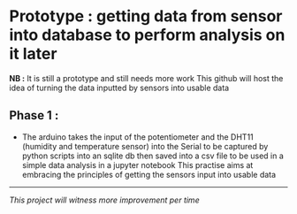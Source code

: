 # Prototype : getting data from sensor into database to perform analysis on it later
**NB :** It is still a prototype and still needs more work
This github will host the idea of turning the data inputted by sensors into usable data 
## Phase 1 :
* The arduino takes the input of the potentiometer and the DHT11 (humidity and temperature sensor) into the Serial to be captured by python scripts into an sqlite db then saved into a csv file to be used in a simple data analysis in a jupyter notebook
This practise aims at embracing the principles of getting the sensors input into usable data
---
*This project will witness more improvement per time*
